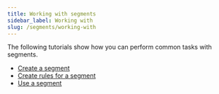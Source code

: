 ```yaml
---
title: Working with segments
sidebar_label: Working with
slug: /segments/working-with
---
```


The following tutorials show how you can perform common tasks with segments.

- [Create a segment](/segments/create-new)
- [Create rules for a segment](/segments/add-rule)
- [Use a segment](/segments/use-segment)



